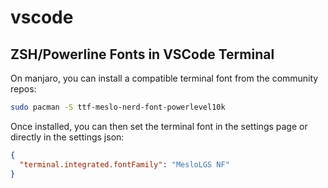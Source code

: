 # vscode

## ZSH/Powerline Fonts in VSCode Terminal

On manjaro, you can install a compatible terminal font from the community repos:

```bash
sudo pacman -S ttf-meslo-nerd-font-powerlevel10k
```

Once installed, you can then set the terminal font in the settings page or directly in the settings json:

```json
{
  "terminal.integrated.fontFamily": "MesloLGS NF"
}
```
